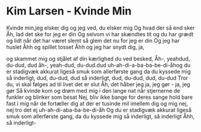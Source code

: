 # Kim Larsen - Kvinde Min


Kvinde min,jeg elsker dig
og jeg ved, du elsker mig
Og hvad der så end sker
Åh, lad det ske for jeg er din
Og selvom vi har skændtes tit
og du har grædt og lidt
når det har været slemt
så glem det nu for jeg er din
Og jeg har huslet Åhh
og spillet tosset Åhh
og jeg har snydt dig, ja,

og skammet mig
og stjålet af din kærlighed
du ved besked, Åh-, yeahdud, du-dud, dud åh-, yeah-dud, du-dud.dud
uh-ah-di-a-ba-ba-be-di-åhog du er stadigvæk akkurat ligeså smuk
som allerførste gang da du kyssede mig
så inderligt, dud, du-dud, dud
så inderligt, dud, du-dud, dud, du-dud
Tror du, vi skal følges ad
til livet det er slut
Åh, det håber jeg
ja, jeg gør - ja, jeg gør
Så kvinde kom og drøm med mig
i den lange nat
når stjernerne de funkler
og blinker som besat
Nej, bliv ikke bange
for deres sange
hold bare fast i mig
når de fortæller dig
at der er tusinde mil
imellem dig og mig
nej, nej
tro det ej
uh-ah-di-aba-ba-be-di-åh
Og du er stadigvæk akkurat ligeså smuk
som allerførste gang, da du kyssede mig
så inderligt, så inderligt
Åhh, så inderligt-
